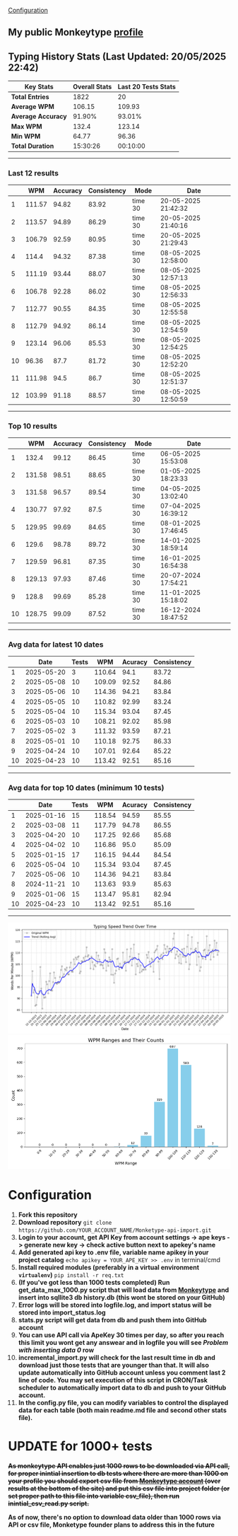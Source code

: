 
[Configuration](#configuration)
## My public Monkeytype [profile](https://monkeytype.com/profile/zp14)


        
## Typing History Stats (Last Updated: 20/05/2025 22:42)

| **Key Stats**               | **Overall Stats**       | **Last 20 Tests Stats**  |
|--------------------------|-------------------------|--------------------------|
| **Total Entries**        | 1822           | 20                       |
| **Average WPM**          | 106.15           | 109.93    |
| **Average Accuracy**     | 91.90%          | 93.01%   |
| **Max WPM**              | 132.4               | 123.14        |
| **Min WPM**              | 64.77               | 96.36                        |
| **Total Duration**       | 15:30:26        | 00:10:00                        |


---

### Last 12 results

| | WPM | Accuracy | Consistency | Mode | Date |
| --- | --- | -------- | ----------- | ---- | --------- |
| 1 | 111.57 | 94.82 | 83.92 | time 30 | 20-05-2025 21:42:32 |
| 2 | 113.57 | 94.89 | 86.29 | time 30 | 20-05-2025 21:40:16 |
| 3 | 106.79 | 92.59 | 80.95 | time 30 | 20-05-2025 21:29:43 |
| 4 | 114.4 | 94.32 | 87.38 | time 30 | 08-05-2025 12:58:00 |
| 5 | 111.19 | 93.44 | 88.07 | time 30 | 08-05-2025 12:57:13 |
| 6 | 106.78 | 92.28 | 86.02 | time 30 | 08-05-2025 12:56:33 |
| 7 | 112.77 | 90.55 | 84.35 | time 30 | 08-05-2025 12:55:58 |
| 8 | 112.79 | 94.92 | 86.14 | time 30 | 08-05-2025 12:54:59 |
| 9 | 123.14 | 96.06 | 85.53 | time 30 | 08-05-2025 12:54:25 |
| 10 | 96.36 | 87.7 | 81.72 | time 30 | 08-05-2025 12:52:20 |
| 11 | 111.98 | 94.5 | 86.7 | time 30 | 08-05-2025 12:51:37 |
| 12 | 103.99 | 91.18 | 88.57 | time 30 | 08-05-2025 12:50:59 |


 --- 

### Top 10 results

| | WPM | Accuracy | Consistency | Mode | Date |
| --- | --- | -------- | ----------- | ---- | --------- |
| 1 | 132.4 | 99.12 | 86.45 | time 30 | 06-05-2025 15:53:08 |
| 2 | 131.58 | 98.51 | 88.65 | time 30 | 01-05-2025 18:23:33 |
| 3 | 131.58 | 96.57 | 89.54 | time 30 | 04-05-2025 13:02:40 |
| 4 | 130.77 | 97.92 | 87.5 | time 30 | 07-04-2025 16:39:12 |
| 5 | 129.95 | 99.69 | 84.65 | time 30 | 08-01-2025 17:46:45 |
| 6 | 129.6 | 98.78 | 89.72 | time 30 | 14-01-2025 18:59:14 |
| 7 | 129.59 | 96.81 | 87.35 | time 30 | 16-01-2025 16:54:38 |
| 8 | 129.13 | 97.93 | 87.46 | time 30 | 20-07-2024 17:54:21 |
| 9 | 128.8 | 99.69 | 85.28 | time 30 | 11-01-2025 15:18:02 |
| 10 | 128.75 | 99.09 | 87.52 | time 30 | 16-12-2024 18:47:52 |


 --- 

### Avg data for latest 10 dates

| | Date | Tests | WPM | Acuracy | Consistency |
| --- | --- | -------- | ----------- | ---- | --------- |
| 1 | 2025-05-20 | 3 | 110.64 | 94.1 | 83.72 |
| 2 | 2025-05-08 | 10 | 109.09 | 92.52 | 84.86 |
| 3 | 2025-05-06 | 10 | 114.36 | 94.21 | 83.84 |
| 4 | 2025-05-05 | 10 | 110.82 | 92.99 | 83.24 |
| 5 | 2025-05-04 | 10 | 115.34 | 93.04 | 87.45 |
| 6 | 2025-05-03 | 10 | 108.21 | 92.02 | 85.98 |
| 7 | 2025-05-02 | 3 | 111.32 | 93.59 | 87.21 |
| 8 | 2025-05-01 | 10 | 110.18 | 92.75 | 86.33 |
| 9 | 2025-04-24 | 10 | 107.01 | 92.64 | 85.22 |
| 10 | 2025-04-23 | 10 | 113.42 | 92.51 | 85.16 |


 --- 

### Avg data for top 10 dates (minimum 10 tests)

| | Date | Tests | WPM | Acuracy | Consistency |
| --- | --- | -------- | ----------- | ---- | --------- |
| 1 | 2025-01-16 | 15 | 118.54 | 94.59 | 85.55 |
| 2 | 2025-03-08 | 11 | 117.79 | 94.78 | 86.55 |
| 3 | 2025-04-20 | 10 | 117.25 | 92.66 | 85.68 |
| 4 | 2025-04-02 | 10 | 116.86 | 95.0 | 85.09 |
| 5 | 2025-01-15 | 17 | 116.15 | 94.44 | 84.54 |
| 6 | 2025-05-04 | 10 | 115.34 | 93.04 | 87.45 |
| 7 | 2025-05-06 | 10 | 114.36 | 94.21 | 83.84 |
| 8 | 2024-11-21 | 10 | 113.63 | 93.9 | 85.63 |
| 9 | 2025-01-06 | 15 | 113.47 | 95.81 | 82.94 |
| 10 | 2025-04-23 | 10 | 113.42 | 92.51 | 85.16 |


 --- 


        
![speed trend](typing_speed_trend.png)
![counted chart](count_tests.png)
# Configuration
1. **Fork this repository** 
2. **Download repository** `git clone https://github.com/YOUR_ACCOUNT_NAME/Monketype-api-import.git`
3. **Login to your account, get API Key from account settings -> ape keys -> generate new key -> check active button next to apekey's name**
4. **Add generated api key to .env file, variable name apikey in your project catalog**  `echo apikey = YOUR_APE_KEY >> .env` in terminal/cmd
5. **Install required modules (preferably in a virtual environment `virtualenv`)** `pip install -r req.txt`
6. **(If you've got less than 1000 tests completed) Run get_data_max_1000.py script that will load data from [Monkeytype](https://monkeytype.com/) and insert into sqllite3 db history.db (this wont be stored on your GitHub)**
7. **Error logs will be stored into logfile.log, and import status will be stored into import_status.log**
8. **stats.py script will get data from db and push them into GitHub account**
9. **You can use API call via ApeKey 30 times per day, so after you reach this limit you wont get any answear and in logfile you will see *Problem with inserting data 0* row**
10. **incremental_import.py will check for the last result time in db and download just those tests that are younger than that. It will also update automatically into GitHub account unless you comment last 2 line of code. You may set execution of this script in CRON/Task scheduler to automatically import data to db and push to your GitHub account.**
11. **In the config.py file, you can modify variables to control the displayed data for each table (both main readme.md file and second other stats file).**

# UPDATE for 1000+ tests
    
~~**As monkeytype API enables just 1000 rows to be downloaded via API call, for proper inintial insertion to db tests where there are more than 1000 on your profile
you should export csv file from [Monkeytype account](https://monkeytype.com/account) (over results at the bottom of the site)
and put this csv file into project folder (or set proper path to this file into variable csv_file), then run inintial_csv_read.py script.**~~

**As of now, there's no option to download data older than 1000 rows via API or csv file, Monketype founder plans to address this in the future**
    
    